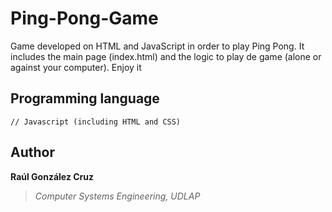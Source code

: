 # Ping-Pong-Game
Game developed on HTML and JavaScript in order to play Ping Pong. It includes the main page (index.html) and the logic to play de game (alone or against your computer). Enjoy it

## Programming language
```[javascript]
// Javascript (including HTML and CSS)
```

## Author
**Raúl González Cruz**
>*Computer Systems Engineering, UDLAP*
